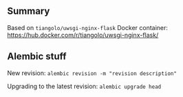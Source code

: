 ## Summary

Based on `tiangolo/uwsgi-nginx-flask` Docker container: https://hub.docker.com/r/tiangolo/uwsgi-nginx-flask/

## Alembic stuff

New revision: `alembic revision -m "revision description"`

Upgrading to the latest revision: `alembic upgrade head`